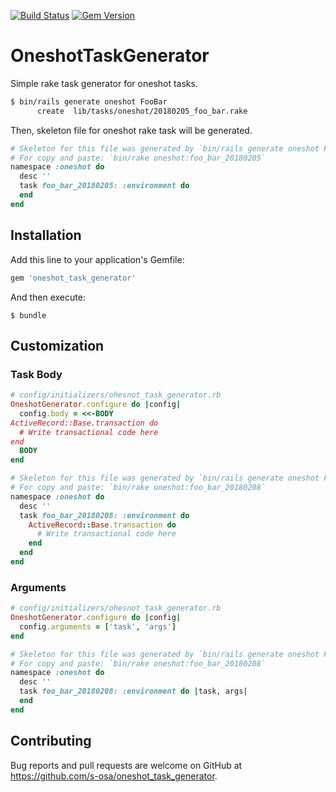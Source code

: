 [![Build Status](https://travis-ci.org/s-osa/oneshot_task_generator.svg?branch=master)](https://travis-ci.org/s-osa/oneshot_task_generator)
[![Gem Version](https://badge.fury.io/rb/oneshot_task_generator.svg)](https://badge.fury.io/rb/oneshot_task_generator)

# OneshotTaskGenerator

Simple rake task generator for oneshot tasks.

```sh
$ bin/rails generate oneshot FooBar
      create  lib/tasks/oneshot/20180205_foo_bar.rake
```

Then, skeleton file for oneshot rake task will be generated.

```ruby
# Skeleton for this file was generated by `bin/rails generate oneshot FooBar`
# For copy and paste: `bin/rake oneshot:foo_bar_20180205`
namespace :oneshot do
  desc ''
  task foo_bar_20180205: :environment do
  end
end
```

## Installation

Add this line to your application's Gemfile:

```ruby
gem 'oneshot_task_generator'
```

And then execute:

```
$ bundle
```

## Customization

### Task Body

```ruby
# config/initializers/ohesnot_task_generator.rb
OneshotGenerator.configure do |config|
  config.body = <<-BODY
ActiveRecord::Base.transaction do
  # Write transactional code here
end
  BODY
end
```

```ruby
# Skeleton for this file was generated by `bin/rails generate oneshot FooBar`
# For copy and paste: `bin/rake oneshot:foo_bar_20180208`
namespace :oneshot do
  desc ''
  task foo_bar_20180208: :environment do
    ActiveRecord::Base.transaction do
      # Write transactional code here
    end
  end
end
```

### Arguments

```ruby
# config/initializers/ohesnot_task_generator.rb
OneshotGenerator.configure do |config|
  config.arguments = ['task', 'args']
end
```

```ruby
# Skeleton for this file was generated by `bin/rails generate oneshot FooBar`
# For copy and paste: `bin/rake oneshot:foo_bar_20180208`
namespace :oneshot do
  desc ''
  task foo_bar_20180208: :environment do |task, args|
  end
end
```

## Contributing

Bug reports and pull requests are welcome on GitHub at https://github.com/s-osa/oneshot_task_generator.
